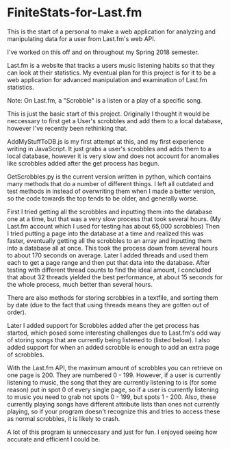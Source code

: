 # FiniteStats-for-Last.fm
This is the start of a personal to make a web application for analyzing and manipulating data for a user from Last.fm's web API.

I've worked on this off and on throughout my Spring 2018 semester.

Last.fm is a website that tracks a users music listening habits so that they can look at their statistics. My eventual plan for this project is for it to be a web application for advanced manipulation and examination of Last.fm statistics.

Note: On Last.fm, a "Scrobble" is a listen or a play of a specific song.

This is just the basic start of this project. Originally I thought it would be neccessary to first get a User's scrobbles and add them to a local database, however I've recently been rethinking that.

AddMyStuffToDB.js is my first attempt at this, and my first experience writing in JavaScript. It just grabs a user's scrobbles and adds them to a local database, however it is very slow and does not account for anomalies like scrobbles added after the get process has begun.

GetScrobbles.py is the current version written in python, which contains many methods that do a number of different things. I left all outdated and test methods in instead of overwriting them when I made a better version, so the code towards the top tends to be older, and generally worse.

First I tried getting all the scrobbles and inputting them into the database one at a time, but that was a very slow process that took several hours. (My Last.fm account which I used for testing has about 65,000 scrobbles) Then I tried putting a page into the database at a time and realized this was faster, eventually getting all the scrobbles to an array and inputting them into a database all at once. This took the process down from several hours to about 170 seconds on average. Later I added threads and used them each to get a page range and then put that data into the database. After testing with different thread counts to find the ideal amount, I concluded that about 32 threads yielded the best performance, at about 15 seconds for the whole process, much better than several hours.

There are also methods for storing scrobbles in a textfile, and sorting them by date (due to the fact that using threads means they are gotten out of order).

Later I added support for Scrobbles added after the get process has started, which posed some interesting challenges due to Last.fm's odd way of storing songs that are currently being listened to (listed below). I also added support for when an added scrobble is enough to add an extra page of scrobbles.

With the Last.fm API, the maximum amount of scrobbles you can retrieve on one page is 200. They are numbered 0 - 199. However, if a user is currently listening to music, the song that they are currently listening to is (for some reason) put in spot 0 of every single page, so if a user is currently listening to music you need to grab not spots 0 - 199, but spots 1 - 200. Also, these currently playing songs have different attribute lists than ones not currently playing, so if your program doesn't recognize this and tries to access these as normal scrobbles, it is likely to crash.

A lot of this program is unneccesary and just for fun. I enjoyed seeing how accurate and efficient I could be.
